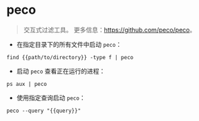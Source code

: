 # peco

> 交互式过滤工具。
> 更多信息：<https://github.com/peco/peco>。

- 在指定目录下的所有文件中启动 `peco`：

`find {{path/to/directory}} -type f | peco`

- 启动 `peco` 查看正在运行的进程：

`ps aux | peco`

- 使用指定查询启动 `peco`：

`peco --query "{{query}}"`